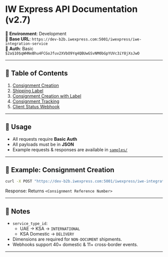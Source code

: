 # IW Express API Documentation (v2.7)

📌 **Environment**: Development  
📌 **Base URL**: `https://dev-b2b.iwexpress.com:5001/iwexpress/iwe-integration-service`  
📌 **Auth**: Basic `$2a$10$qWHNeBhu4FCGoJfuv2XVbO9Yq4QBUwGSvNM0bGpYUVc3iY8jXsJwO`  

---

## 📖 Table of Contents
1. [Consignment Creation](docs/api_1_consignment_creation.md)
2. [Shipping Label](docs/api_2_shipping_label.md)
3. [Consignment Creation with Label](docs/api_3_consignment_creation_with_label.md)
4. [Consignment Tracking](docs/api_4_consignment_tracking.md)
5. [Client Status Webhook](docs/client_status_webhook.md)

---

## 🔗 Usage
- All requests require **Basic Auth**
- All payloads must be in **JSON**
- Example requests & responses are available in [`samples/`](samples)

---

## 🚀 Example: Consignment Creation

```bash
curl -X POST "https://dev-b2b.iwexpress.com:5001/iwexpress/iwe-integration-service/softdata/upload"   -H "Authorization: Basic $TOKEN"   -H "Content-Type: application/json"   -d @samples/request_consignment.json
```

Response: Returns `<Consignment Reference Number>`

---

## 📌 Notes
- `service_type_id`:  
  - UAE → KSA → `INTERNATIONAL`  
  - KSA Domestic → `DELIVERY`
- Dimensions are required for `NON-DOCUMENT` shipments.
- Webhooks support 40+ domestic & 11+ cross-border events.

---
